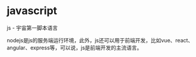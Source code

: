 # javascript
js - 宇宙第一脚本语言

nodejs是js的服务端运行环境，此外，js还可以用于前端开发，比如vue、react、angular、express等，可以说，js是前端开发的主流语言。



